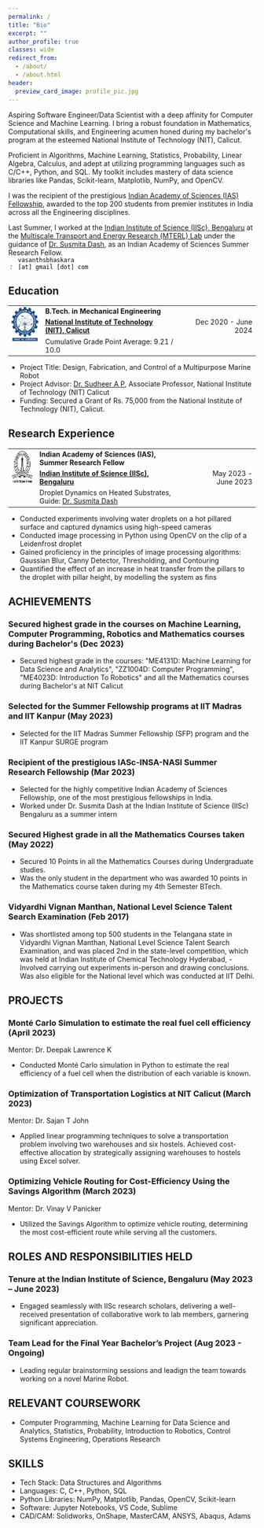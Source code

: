 ```yaml
---
permalink: /
title: "Bio"
excerpt: ""
author_profile: true
classes: wide
redirect_from: 
  - /about/
  - /about.html
header:
  preview_card_image: profile_pic.jpg
---
```

Aspiring Software Engineer/Data Scientist with a deep affinity for Computer Science and Machine Learning. I bring a robust foundation in Mathematics, Computational skills, and Engineering acumen honed during my bachelor's program at the esteemed National Institute of Technology (NIT), Calicut.

Proficient in Algorithms, Machine Learning, Statistics, Probability, Linear Algebra, Calculus, and adept at utilizing programming languages such as C/C++, Python, and SQL. My toolkit includes mastery of data science libraries like Pandas, Scikit-learn, Matplotlib, NumPy, and OpenCV.

I was the recipient of the prestigious [Indian Academy of Sciences (IAS) Fellowship](https://webjapps.ias.ac.in/fellowship2023/lists/selectedList.jsp), awarded to the top 200 students from premier institutes in India across all the Engineering disciplines. 

Last Summer, I worked at the <a href="https://iisc.ac.in" target="_blank">Indian Institute of Science (IISc), Bengaluru</a> at the <a href="https://sites.google.com/view/dashresearchlab/people" target="_blank">Multiscale Transport and Energy Research (MTERL) Lab</a> under the guidance of <a href="https://mecheng.iisc.ac.in/people/susmita-dash/" target="_blank">Dr. Susmita Dash</a>, as an Indian Academy of Sciences Summer Research Fellow. <br>
<i class="fas fa-envelope email-link" id="emailicon-high">&nbsp;:&nbsp;&nbsp;</i> 
<code style="color: #000000; background: #ffffff; display: inline-block;">vasanthsbhaskara [at] gmail [dot] com</code>


## Education
<table>
  <tbody>
    <tr>
      <td rowspan="3" style="text-align: center; vertical-align: top;"><img src="./../images/iitg.png" width="70" height="70"></td>
      <td style="text-align: left; vertical-align: top;"><strong>B.Tech. in Mechanical Engineering</strong></td>
      <td></td>
    </tr>
    <tr>
      <td style="text-align: left; vertical-align: top;"><strong><a href="https://www.nitc.ac.in/">National Institute of Technology (NIT), Calicut</a></strong></td>
      <td>&nbsp;</td>
      <td style="text-align: right; vertical-align: top;">Dec 2020 - June 2024</td>
    </tr>
    <tr>
      <td style="text-align: left; vertical-align: top;">Cumulative Grade Point Average: 9.21 / 10.0</td>
      <td></td>
      <td></td>
    </tr>
  </tbody>
</table>

- Project Title: Design, Fabrication, and Control of a Multipurpose Marine Robot
- Project Advisor: [Dr. Sudheer A P](https://nitc.ac.in/department/mechanical-engineering/faculty-and-staff/faculty/8eb95fa4-0e19-4246-aa46-75095a3ec8d8), Associate Professor, National Institute of Technology (NIT) Calicut
- Funding: Secured a Grant of Rs. 75,000 from the National Institute of Technology (NIT), Calicut.

## Research Experience
<table>
  <tbody>
    <tr>
      <td rowspan="3" style="text-align: center; vertical-align: top;"><img src="./../images/iisc.png" width="70" height="70"></td>
      <td style="text-align: left; vertical-align: top;"><strong>Indian Academy of Sciences (IAS), Summer Research Fellow</strong></td>
      <td></td>
    </tr>
    <tr>
      <td style="text-align: left; vertical-align: top;"><strong><a href="https://iisc.ac.in">Indian Institute of Science (IISc), Bengaluru</a></strong></td>
      <td>&nbsp;</td>
      <td style="text-align: right; vertical-align: top;">May 2023 - June 2023</td>
    </tr>
    <tr>
      <td style="text-align: left; vertical-align: top;">Droplet Dynamics on Heated Substrates, Guide: <a href="https://mecheng.iisc.ac.in/people/susmita-dash/" target="_blank">Dr. Susmita Dash</a></td>
      <td></td>
      <td></td>
    </tr>
  </tbody>
</table>

- Conducted experiments involving water droplets on a hot pillared surface and captured dynamics using high-speed cameras
- Conducted image processing in Python using OpenCV on the clip of a Leidenfrost droplet
- Gained proficiency in the principles of image processing algorithms: Gaussian Blur, Canny Detector, Thresholding, and Contouring
- Quantified the effect of an increase in heat transfer from the pillars to the droplet with pillar height, by modelling the system as fins


## ACHIEVEMENTS

### Secured highest grade in the courses on Machine Learning, Computer Programming, Robotics and Mathematics courses during Bachelor's (Dec 2023)
- Secured highest grade in the courses: "ME4131D: Machine Learning for Data Science and Analytics", "ZZ1004D: Computer Programming", "ME4023D: Introduction To Robotics" and all the Mathematics courses during Bachelor's at NIT Calicut

### Selected for the Summer Fellowship programs at IIT Madras and IIT Kanpur (May 2023)
- Selected for the IIT Madras Summer Fellowship (SFP) program and the IIT Kanpur SURGE program

### Recipient of the prestigious IASc-INSA-NASI Summer Research Fellowship (Mar 2023)
- Selected for the highly competitive Indian Academy of Sciences Fellowship, one of the most prestigious fellowships in India.
- Worked under Dr. Susmita Dash at the Indian Institute of Science (IISc) Bengaluru as a summer intern

### Secured Highest grade in all the Mathematics Courses taken (May 2022)
- Secured 10 Points in all the Mathematics Courses during Undergraduate studies.
- Was the only student in the department who was awarded 10 points in the Mathematics course taken during my 4th Semester BTech.

### Vidyardhi Vignan Manthan, National Level Science Talent Search Examination (Feb 2017)
- Was shortlisted among top 500 students in the Telangana state in Vidyardhi Vignan Manthan, National Level Science Talent Search Examination, and was placed 2nd in the state-level competition, which was held at Indian Institute of Chemical Technology Hyderabad, - Involved carrying out experiments in-person and drawing conclusions. Was also eligible for the National level which was conducted at IIT Delhi.


## PROJECTS

### Monté Carlo Simulation to estimate the real fuel cell efficiency (April 2023)
Mentor: Dr. Deepak Lawrence K
- Conducted Monté Carlo simulation in Python to estimate the real efficiency of a fuel cell when the distribution of each variable is known.

### Optimization of Transportation Logistics at NIT Calicut (March 2023)
Mentor: Dr. Sajan T John
- Applied linear programming techniques to solve a transportation problem involving two warehouses and six hostels. Achieved cost-effective allocation by strategically assigning warehouses to hostels using Excel solver.

### Optimizing Vehicle Routing for Cost-Efficiency Using the Savings Algorithm (March 2023)
Mentor: Dr. Vinay V Panicker
- Utilized the Savings Algorithm to optimize vehicle routing, determining the most cost-efficient route while serving all the customers.

## ROLES AND RESPONSIBILITIES HELD

### Tenure at the Indian Institute of Science, Bengaluru (May 2023 – June 2023)
- Engaged seamlessly with IISc research scholars, delivering a well-received presentation of collaborative work to lab members, garnering significant appreciation.

### Team Lead for the Final Year Bachelor’s Project (Aug 2023 - Ongoing)
- Leading regular brainstorming sessions and leadign the team towards working on a novel Marine Robot.

## RELEVANT COURSEWORK

- Computer Programming, Machine Learning for Data Science and Analytics, Statistics, Probability, Introduction to Robotics, Control Systems Engineering, Operations Research

## SKILLS

- Tech Stack: Data Structures and Algorithms
- Languages: C, C++, Python, SQL
- Python Libraries: NumPy, Matplotlib, Pandas, OpenCV, Scikit-learn
- Software: Jupyter Notebooks, VS Code, Sublime
- CAD/CAM: Solidworks, OnShape, MasterCAM, ANSYS, Abaqus, Adams